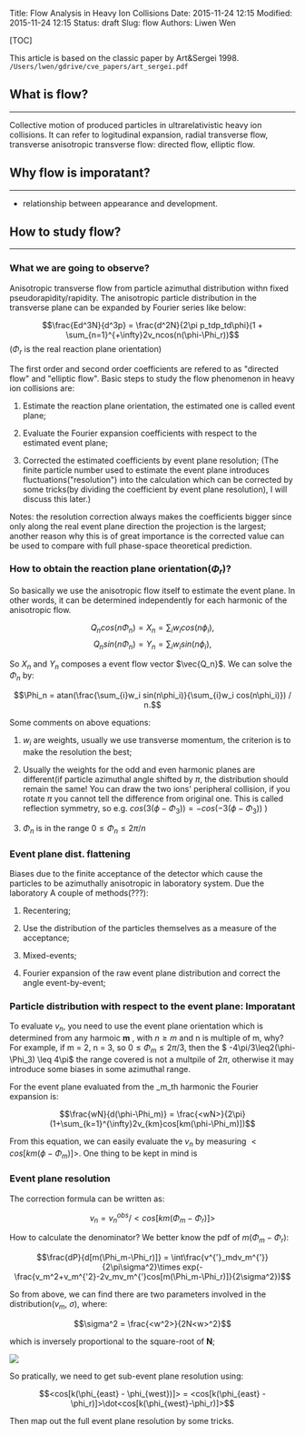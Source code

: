 Title: Flow Analysis in Heavy Ion Collisions
Date: 2015-11-24 12:15
Modified: 2015-11-24 12:15
Status: draft
Slug: flow
Authors: Liwen Wen

[TOC]

This article is based on the classic paper by Art&Sergei 1998. `/Users/lwen/gdrive/cve_papers/art_sergei.pdf` 

## What is flow?
----

Collective motion of produced particles in ultrarelativistic heavy ion collisions. It can refer to logitudinal expansion, radial transverse flow, transverse anisotropic transverse flow: directed flow, elliptic flow.  

## Why flow is imporatant? 
----

* relationship between appearance and development.  

## How to study flow?
----

### What we are going to observe?

Anisotropic transverse flow from particle azimuthal distribution withn fixed pseudorapidity/rapidity. The anisotropic particle distribution in the transverse plane can be expanded by Fourier series like below:

$$\frac{Ed^3N}{d^3p} = \frac{d^2N}{2\pi p_tdp_td\phi}(1 + \sum_{n=1}^{+\infty}2v_ncos(n(\phi-\Phi_r))$$($\Phi_r$ is the real reaction plane orientation)

The first order and second order coefficients are refered to as "directed flow" and "elliptic flow". Basic steps to study the flow phenomenon in heavy ion collisions are:

   1. Estimate the reaction plane orientation, the estimated one is called event plane;

   2. Evaluate the Fourier expansion coefficients with respect to the estimated event plane;

   3. Corrected the estimated coefficients by event plane resolution; (The finite particle number used to estimate the event plane introduces fluctuations("resolution") into the calculation which can be corrected by some tricks(by dividing the coefficient by event plane resolution), I will discuss this later.)

Notes: the resolution correction always makes the coefficients bigger since only along the real event plane direction the projection is the largest; another reason why this is of great importance is the corrected value can be used to compare with full phase-space theoretical prediction. 

### How to obtain the reaction plane orientation($\Phi_r$)?

So basically we use the anisotropic flow itself to estimate the event plane. In other words, it can be determined independently for each harmonic of the anisotropic flow.   

$$Q_n cos(n\Phi_n) = X_n = \sum_{i}w_i cos(n\phi_i),$$
$$Q_n sin(n\Phi_n) = Y_n = \sum_{i}w_i sin(n\phi_i),$$

So $X_n$ and $Y_n$ composes a event flow vector $\vec{Q_n}$. We can solve the $\Phi_n$ by:

$$\Phi_n = atan(\frac{\sum_{i}w_i sin(n\phi_i)}{\sum_{i}w_i cos(n\phi_i)}) / n.$$

Some comments on above equations:

   1. $w_i$ are weights, usually we use transverse momentum, the criterion is to make the resolution the best;

   2. Usually the weights for the odd and even harmonic planes are different(if particle azimuthal angle shifted by $\pi$, the distribution should remain the same! You can draw the two ions' peripheral collision, if you rotate $\pi$ you cannot tell the difference from original one. This is called reflection symmetry, so e.g. $cos(3(\phi-\Phi_3)) = - cos(-3(\phi-\Phi_3))$ ) 

   3. $\Phi_n$ is in the range $0\leq\Phi_n\leq2\pi/n$

### Event plane dist. flattening

Biases due to the finite acceptance of the detector which cause the particles to be azimuthally anisotropic in laboratory system. Due the laboratory A couple of methods(???):

   1. Recentering;
    
   2. Use the distribution of the particles themselves as a measure of the acceptance;

   2. Mixed-events;

   3. Fourier expansion of the raw event plane distribution and correct the angle event-by-event;

### Particle distribution with respect to the event plane: Imporatant

To evaluate $v_n$, you need to use the event plane orientation which is determined from any harmoic **m** , with $n\geq m$ and n is multiple of m, why? For example, if m = 2, n = 3, so $0 \leq \Phi_m \leq 2\pi/3$, then the $ -4\pi/3\leq2(\phi-\Phi_3) \leq 4\pi$ the range covered is not a multpile of $2\pi$, otherwise it may introduce some biases in some azimuthal range. 

For the event plane evaluated from the _m_th harmonic the Fourier expansion is:

$$\frac{wN}{d(\phi-\Phi_m)} = \frac{<wN>}{2\pi}(1+\sum_{k=1}^{\infty}2v_{km}cos[km(\phi-\Phi_m)])$$

From this equation, we can easily evaluate the $v_n$ by measuring $<cos[km(\phi-\Phi_m)]>$. One thing to be kept in mind is 

### Event plane resolution

The correction formula can be written as:

$$v_n = v_n^{obs}/<cos[km(\Phi_m - \Phi_r)]>$$

How to calculate the denominator? We better know the pdf of $m(\Phi_m-\Phi_r)$:

$$\frac{dP}{d[m(\Phi_m-\Phi_r)]} = \int\frac{v^{'}_mdv_m^{'}}{2\pi\sigma^2}\times exp(-\frac{v_m^2+v_m^{'2}-2v_mv_m^{'}cos[m(\Phi_m-\Phi_r)]}{2\sigma^2})$$

So from above, we can find there are two parameters involved in the distribution($v_m$, $\sigma$), where: 

$$\sigma^2 = \frac{<w^2>}{2N<w>^2}$$

which is inversely proportional to the square-root of **N**;

![]({attach}/plots/ep_resolution.png)

So pratically, we need to get sub-event plane resolution using:

$$<cos[k(\phi_{east} - \phi_{west})]> = <cos[k(\phi_{east} - \phi_r)]>\dot<cos[k(\phi_{west}-\phi_r)]>$$

Then map out the full event plane resolution by some tricks.
